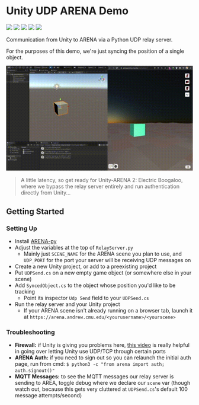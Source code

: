 # Unity UDP ARENA Demo
<img src="https://img.shields.io/badge/python-3.9-blue" /> <img src="https://img.shields.io/badge/unity-2019.4.18f1-blue"> <img src="https://img.shields.io/badge/ARENA-0.1.18-blue" /> <img src="https://img.shields.io/badge/maintained%3F-yes-green" /> <img src="https://img.shields.io/github/issues/OliviaLynn/Unity-UDP-ARENA-Demo" />

 Communication from Unity to ARENA via a Python UDP relay server. 
 
 For the purposes of this demo, we're just syncing the position of a single object.

<img src="https://raw.githubusercontent.com/OliviaLynn/Unity-UDP-ARENA-Demo/main/video2.gif" />

>A little latency, so get ready for Unity-ARENA 2: Electric Boogaloo, where we bypass the relay server entirely and run authentication directly from Unity...

## Getting Started

### Setting Up
- Install [ARENA-py](https://github.com/conix-center/ARENA-py)
- Adjust the variables at the top of `RelayServer.py`
    - Mainly just `SCENE_NAME` for the ARENA scene you plan to use, and `UDP_PORT` for the port your server will be receiving UDP messages on
- Create a new Unity project, or add to a preexisting project
- Put `UDPSend.cs` on a new empty game object (or somewhere else in your scene)
- Add `SyncedObject.cs` to the object whose position you'd like to be tracking
    - Point its inspector `Udp Send` field to your `UDPSend.cs`
- Run the relay server and your Unity project
    - If your ARENA scene isn't already running on a browser tab, launch it at `https://arena.andrew.cmu.edu/<yourusername>/<yourscene>`

### Troubleshooting
- **Firewall:** if Unity is giving you problems here, [this video](https://www.youtube.com/watch?v=gVA-NvX_aR8&t=5s) is really helpful in going over letting Unity use UDP/TCP through certain ports
- **ARENA Auth:** if you need to sign out so you can relaunch the initial auth page, run from cmd:  `$ python3 -c "from arena import auth; auth.signout()"`
- **MQTT Messages:** to see the MQTT messages our relay server is sending to AREA, toggle debug where we declare our `scene` var (though watch out, because this gets very cluttered at `UDPSend.cs`'s default 100 message attempts/second)


